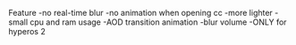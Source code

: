 Feature
-no real-time blur
-no animation when opening cc
-more lighter
-small cpu and ram usage
-AOD transition animation
-blur volume 
-ONLY for hyperos 2
